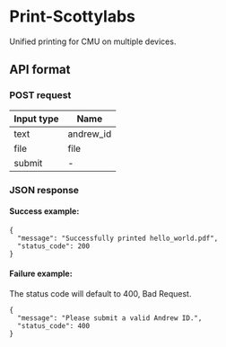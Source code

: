 # Print-Scottylabs
Unified printing for CMU on multiple devices.

## API format

### POST request

|Input type|Name           |
|----------|---------------|
|text      |andrew_id      |
|file      |file           |
|submit    |-              |

### JSON response

#### Success example:
```
{
  "message": "Successfully printed hello_world.pdf",
  "status_code": 200
}
```

#### Failure example:
The status code will default to 400, Bad Request.
```
{
  "message": "Please submit a valid Andrew ID.",
  "status_code": 400
}
```

